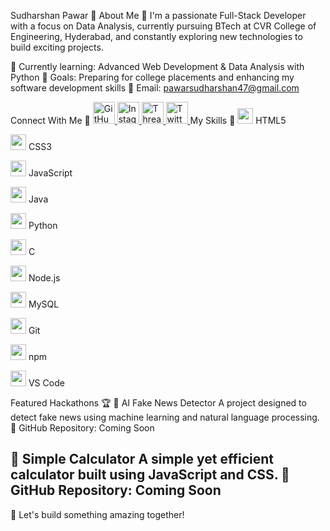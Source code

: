 Sudharshan Pawar 👋
About Me 🚀
I'm a passionate Full-Stack Developer with a focus on Data Analysis, currently pursuing BTech at CVR College of Engineering, Hyderabad, and constantly exploring new technologies to build exciting projects.

🌱 Currently learning: Advanced Web Development & Data Analysis with Python
🔭 Goals: Preparing for college placements and enhancing my software development skills
📧 Email: pawarsudharshan47@gmail.com

Connect With Me 🔗
<a href="https://github.com/Pawar-Sudharshan" target="_blank"> <img src="https://cdn.jsdelivr.net/gh/devicons/devicon/icons/github/github-original.svg" width="35" title="GitHub"/> </a> <a href="https://www.instagram.com/pawar_sudharshan_047/?__pwa=1" target="_blank"> <img src="https://cdn.jsdelivr.net/gh/devicons/devicon/icons/instagram/instagram-original.svg" width="35" title="Instagram"/> </a> <a href="https://www.threads.net/@pawar_sudharshan_047" target="_blank"> <img src="https://static.cdnlogo.com/logos/t/30/threads-app-icon.svg" width="35" title="Threads"/> </a> <a href="https://twitter.com/pawar_sudharshan" target="_blank"> <img src="https://cdn.jsdelivr.net/gh/devicons/devicon/icons/twitter/twitter-original.svg" width="35" title="Twitter"/> </a>
My Skills 🧠
<img src="https://cdn.jsdelivr.net/gh/devicons/devicon/icons/html5/html5-original.svg" width="25"/> HTML5

<img src="https://cdn.jsdelivr.net/gh/devicons/devicon/icons/css3/css3-original.svg" width="25"/> CSS3

<img src="https://cdn.jsdelivr.net/gh/devicons/devicon/icons/javascript/javascript-original.svg" width="25"/> JavaScript

<img src="https://cdn.jsdelivr.net/gh/devicons/devicon/icons/java/java-original.svg" width="25"/> Java

<img src="https://cdn.jsdelivr.net/gh/devicons/devicon/icons/python/python-original.svg" width="25"/> Python

<img src="https://cdn.jsdelivr.net/gh/devicons/devicon/icons/c/c-original.svg" width="25"/> C

<img src="https://cdn.jsdelivr.net/gh/devicons/devicon/icons/nodejs/nodejs-original.svg" width="25"/> Node.js

<img src="https://cdn.jsdelivr.net/gh/devicons/devicon/icons/mysql/mysql-original.svg" width="25"/> MySQL

<img src="https://cdn.jsdelivr.net/gh/devicons/devicon/icons/git/git-original.svg" width="25"/> Git

<img src="https://cdn.jsdelivr.net/gh/devicons/devicon/icons/npm/npm-original-wordmark.svg" width="25"/> npm

<img src="https://cdn.jsdelivr.net/gh/devicons/devicon/icons/vscode/vscode-original.svg" width="25"/> VS Code

Featured Hackathons 🏆
🔹 AI Fake News Detector
A project designed to detect fake news using machine learning and natural language processing.
📂 GitHub Repository: Coming Soon

🔹 Simple Calculator
A simple yet efficient calculator built using JavaScript and CSS.
📂 GitHub Repository: Coming Soon
------------
🚀 Let's build something amazing together!
